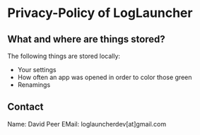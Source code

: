 # Privacy-Policy of LogLauncher 

## What and where are things stored?
The following things are stored locally:
 - Your settings
 - How often an app was opened in order to color those green
 - Renamings


## Contact
Name: David Peer
EMail: loglauncherdev[at]gmail.com

